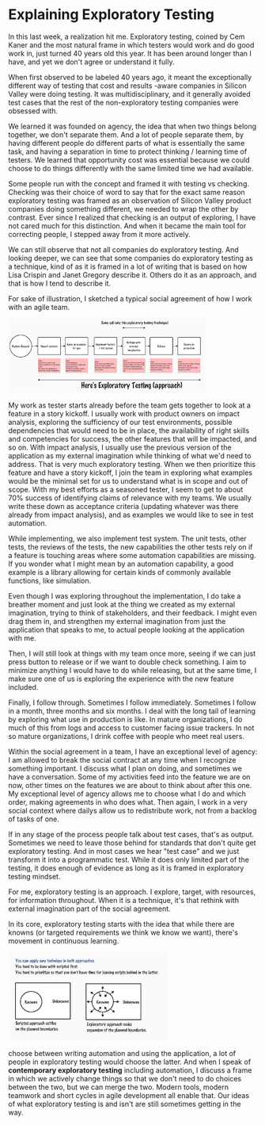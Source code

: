 # Explaining Exploratory Testing

In this last week, a realization hit me. Exploratory testing, coined by Cem Kaner and the most natural frame in which testers would work and do good work in, just turned 40 years old this year. It has been around longer than I have, and yet we don't agree or understand it fully. 

When first observed to be labeled 40 years ago, it meant the exceptionally different way of testing that cost and results -aware companies in Silicon Valley were doing testing. It was multidisciplinary, and it generally avoided test cases that the rest of the non-exploratory testing companies were obsessed with. 

We learned it was founded on agency, the idea that when two things belong together, we don't separate them. And a lot of people separate them, by having different people do different parts of what is essentially the same task, and having a separation in time to protect thinking / learning time of testers. We learned that opportunity cost was essential because we could choose to do things differently with the same limited time we had available. 

Some people run with the concept and framed it with testing vs checking. Checking was their choice of word to say that for the exact same reason exploratory testing was framed as an observation of Silicon Valley product companies doing something different, we needed to wrap the other by contrast. Ever since I realized that checking is an output of exploring, I have not cared much for this distinction. And when it became the main tool for correcting people, I stepped away from it more actively. 

We can still observe that not all companies do exploratory testing. And looking deeper, we can see that some companies do exploratory testing as a technique, kind of as it is framed in a lot of writing that is based on how Lisa Crispin and Janet Gregory describe it. Others do it as an approach, and that is how I tend to describe it. 

For sake of illustration, I sketched a typical social agreement of how I work with an agile team.

![Exploratory Testing an Example](./ExploratoryTesting.png)

My work as tester starts already before the team gets together to look at a feature in a story kickoff. I usually work with product owners on impact analysis, exploring the sufficiency of our test environments, possible dependencies that would need to be in place, the availability of right skills and competencies for success, the other features that will be impacted, and so on. With impact analysis, I usually use the previous version of the application as my external imagination while thinking of what we'd need to address. That is very much exploratory testing. 
When we then prioritize this feature and have a story kickoff, I join the team in exploring what examples would be the minimal set for us to understand what is in scope and out of scope. With my best efforts as a seasoned tester, I seem to get to about 70% success of identifying claims of relevance with my teams. We usually write these down as acceptance criteria (updating whatever was there already from impact analysis), and as examples we would like to see in test automation. 

While implementing, we also implement test system. The unit tests, other tests, the reviews of the tests, the new capabilities the other tests rely on if a feature is touching areas where some automation capabilities are missing. If you wonder what I might mean by an automation capability, a good example is a library allowing for certain kinds of commonly available functions, like simulation. 

Even though I was exploring throughout the implementation, I do take a breather moment and just look at the thing we created as my external imagination, trying to think of stakeholders, and their feedback. I might even drag them in, and strengthen my external imagination from just the application that speaks to me, to actual people looking at the application with me. 

Then, I will still look at things with my team once more, seeing if we can just press button to release or if we want to double check something. I aim to minimize anything I would have to do while releasing, but at the same time, I make sure one of us is exploring the experience with the new feature included. 

Finally, I follow through. Sometimes I follow immediately. Sometimes I follow in a month, three months and six months. I deal with the long tail of learning by exploring what use in production is like. In mature organizations, I do much of this from logs and access to customer facing issue trackers. In not so mature organizations, I drink coffee with people who meet real users. 

Within the social agreement in a team, I have an exceptional level of agency: I am allowed to break the social contract at any time when I recognize something important. I discuss what I plan on doing, and sometimes we have a conversation. Some of my activities feed into the feature we are on now, other times on the features we are about to think about after this one. My exceptional level of agency allows me to choose what I do and which order, making agreements in who does what. Then again, I work in a very social context where dailys allow us to redistribute work, not from a backlog of tasks of one. 

If in any stage of the process people talk about test cases, that's as output. Sometimes we need to leave those behind for standards that don't quite get exploratory testing. And in most cases we hear "test case" and we just transform it into a programmatic test. While it does only limited part of the testing, it does enough of evidence as long as it is framed in exploratory testing mindset. 

For me, exploratory testing is an approach. I explore, target, with resources, for information throughout. When it is a technique, it's that rethink with external imagination part of the social agreement.

In its core, exploratory testing starts with the idea that while there are knowns (or targeted requirements we think we know we want), there's movement in continuous learning. 

![Exploratory Testing an Illustration](./ExploratoryTesting2.png)

choose between writing automation and using the application, a lot of people in exploratory testing would choose the latter. And when I speak of **contemporary exploratory testing** including automation, I discuss a frame in which we actively change things so that we don't need to do choices between the two, but we can merge the two. Modern tools, modern teamwork and short cycles in agile development all enable that. Our ideas of what exploratory testing is and isn't are still sometimes getting in the way. 